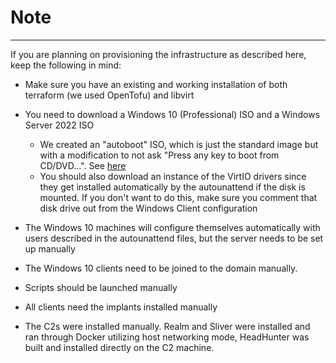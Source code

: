 # Note

---

If you are planning on provisioning the infrastructure as described here, keep the following in mind:

- Make sure you have an existing and working installation of both terraform (we used OpenTofu) and libvirt

- You need to download a Windows 10 (Professional) ISO and a Windows Server 2022 ISO
    - We created an "autoboot" ISO, which is just the standard image but with a modification to not ask "Press any key to boot from CD/DVD...". See [here](https://serverfault.com/questions/353826/windows-boot-iso-file-without-press-any-key)
    - You should also download an instance of the VirtIO drivers since they get installed automatically by the autounattend if the disk is mounted. If you don't want to do this, make sure you comment that disk drive out from the Windows Client configuration

- The Windows 10 machines will configure themselves automatically with users described in the autounattend files, but the server needs to be set up manually

- The Windows 10 clients need to be joined to the domain manually.

- Scripts should be launched manually

- All clients need the implants installed manually

- The C2s were installed manually. Realm and Sliver were installed and ran through Docker utilizing host networking mode, HeadHunter was built and installed directly on the C2 machine.
